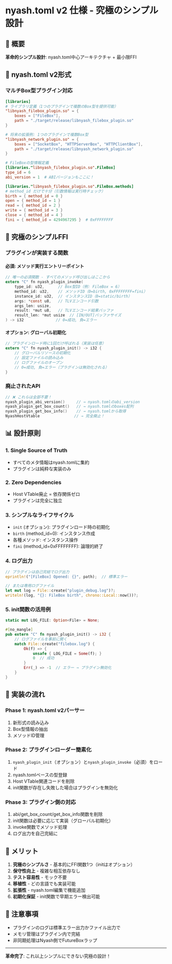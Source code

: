 # nyash.toml v2 仕様 - 究極のシンプル設計

## 🎯 概要
**革命的シンプル設計**: nyash.toml中心アーキテクチャ + 最小限FFI

## 📝 nyash.toml v2形式

### マルチBox型プラグイン対応
```toml
[libraries]
# ライブラリ定義（1つのプラグインで複数のBox型を提供可能）
"libnyash_filebox_plugin.so" = {
    boxes = ["FileBox"],
    path = "./target/release/libnyash_filebox_plugin.so"
}

# 将来の拡張例: 1つのプラグインで複数Box型
"libnyash_network_plugin.so" = {
    boxes = ["SocketBox", "HTTPServerBox", "HTTPClientBox"],
    path = "./target/release/libnyash_network_plugin.so"
}

# FileBoxの型情報定義
[libraries."libnyash_filebox_plugin.so".FileBox]
type_id = 6
abi_version = 1  # ABIバージョンもここに！

[libraries."libnyash_filebox_plugin.so".FileBox.methods]
# method_id だけで十分（引数情報は実行時チェック）
birth = { method_id = 0 }
open = { method_id = 1 }
read = { method_id = 2 }
write = { method_id = 3 }
close = { method_id = 4 }
fini = { method_id = 4294967295 }  # 0xFFFFFFFF
```

## 🚀 究極のシンプルFFI

### プラグインが実装する関数

#### 必須: メソッド実行エントリーポイント
```c
// 唯一の必須関数 - すべてのメソッド呼び出しはここから
extern "C" fn nyash_plugin_invoke(
    type_id: u32,      // Box型ID（例: FileBox = 6）
    method_id: u32,    // メソッドID（0=birth, 0xFFFFFFFF=fini）
    instance_id: u32,  // インスタンスID（0=static/birth）
    args: *const u8,   // TLVエンコード引数
    args_len: usize,   
    result: *mut u8,   // TLVエンコード結果バッファ
    result_len: *mut usize  // [IN/OUT]バッファサイズ
) -> i32              // 0=成功, 負=エラー
```

#### オプション: グローバル初期化
```c
// プラグインロード時に1回だけ呼ばれる（実装は任意）
extern "C" fn nyash_plugin_init() -> i32 {
    // グローバルリソースの初期化
    // 設定ファイルの読み込み
    // ログファイルのオープン
    // 0=成功, 負=エラー（プラグインは無効化される）
}
```

### 廃止されたAPI
```c
// ❌ これらは全部不要！
nyash_plugin_abi_version()     // → nyash.tomlのabi_version
nyash_plugin_get_box_count()   // → nyash.tomlのboxes配列
nyash_plugin_get_box_info()    // → nyash.tomlから取得
NyashHostVtable               // → 完全廃止！
```

## 📊 設計原則

### 1. **Single Source of Truth**
- すべてのメタ情報はnyash.tomlに集約
- プラグインは純粋な実装のみ

### 2. **Zero Dependencies**
- Host VTable廃止 = 依存関係ゼロ
- プラグインは完全に独立

### 3. **シンプルなライフサイクル**
- `init` (オプション): プラグインロード時の初期化
- `birth` (method_id=0): インスタンス作成
- 各種メソッド: インスタンス操作
- `fini` (method_id=0xFFFFFFFF): 論理的終了

### 4. **ログ出力**
```rust
// プラグインは自己完結でログ出力
eprintln!("[FileBox] Opened: {}", path);  // 標準エラー

// または専用ログファイル
let mut log = File::create("plugin_debug.log")?;
writeln!(log, "{}: FileBox birth", chrono::Local::now())?;
```

### 5. **init関数の活用例**
```rust
static mut LOG_FILE: Option<File> = None;

#[no_mangle]
pub extern "C" fn nyash_plugin_init() -> i32 {
    // ログファイルを事前に開く
    match File::create("filebox.log") {
        Ok(f) => {
            unsafe { LOG_FILE = Some(f); }
            0  // 成功
        }
        Err(_) => -1  // エラー → プラグイン無効化
    }
}
```

## 🔧 実装の流れ

### Phase 1: nyash.toml v2パーサー
1. 新形式の読み込み
2. Box型情報の抽出
3. メソッドID管理

### Phase 2: プラグインローダー簡素化  
1. `nyash_plugin_init`（オプション）と`nyash_plugin_invoke`（必須）をロード
2. nyash.tomlベースの型登録
3. Host VTable関連コードを削除
4. init関数が存在し失敗した場合はプラグインを無効化

### Phase 3: プラグイン側の対応
1. abi/get_box_count/get_box_info関数を削除
2. init関数は必要に応じて実装（グローバル初期化）
3. invoke関数でメソッド処理
4. ログ出力を自己完結に

## 🎉 メリット

1. **究極のシンプルさ** - 基本的にFFI関数1つ（initはオプション）
2. **保守性向上** - 複雑な相互依存なし
3. **テスト容易性** - モック不要
4. **移植性** - どの言語でも実装可能
5. **拡張性** - nyash.toml編集で機能追加
6. **初期化保証** - init関数で早期エラー検出可能

## 🚨 注意事項

- プラグインのログは標準エラー出力かファイル出力で
- メモリ管理はプラグイン内で完結
- 非同期処理はNyash側でFutureBoxラップ

---

**革命完了**: これ以上シンプルにできない究極の設計！